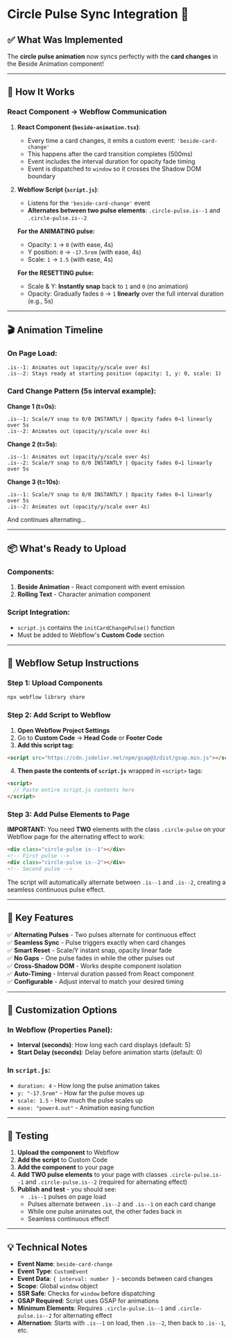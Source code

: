 # Circle Pulse Sync Integration 🎯

## ✅ What Was Implemented

The **circle pulse animation** now syncs perfectly with the **card changes** in the Beside Animation component!

---

## 🔧 How It Works

### **React Component → Webflow Communication**

1. **React Component (`beside-animation.tsx`)**:

   - Every time a card changes, it emits a custom event: `'beside-card-change'`
   - This happens after the card transition completes (500ms)
   - Event includes the interval duration for opacity fade timing
   - Event is dispatched to `window` so it crosses the Shadow DOM boundary

2. **Webflow Script (`script.js`)**:

   - Listens for the `'beside-card-change'` event
   - **Alternates between two pulse elements**: `.circle-pulse.is--1` and `.circle-pulse.is--2`

   **For the ANIMATING pulse:**

   - Opacity: `1` → `0` (with ease, 4s)
   - Y position: `0` → `-17.5rem` (with ease, 4s)
   - Scale: `1` → `1.5` (with ease, 4s)

   **For the RESETTING pulse:**

   - Scale & Y: **Instantly snap** back to `1` and `0` (no animation)
   - Opacity: Gradually fades `0` → `1` **linearly** over the full interval duration (e.g., 5s)

---

## 🎬 Animation Timeline

### **On Page Load:**

```
.is--1: Animates out (opacity/y/scale over 4s)
.is--2: Stays ready at starting position (opacity: 1, y: 0, scale: 1)
```

### **Card Change Pattern (5s interval example):**

**Change 1 (t=0s):**

```
.is--1: Scale/Y snap to 0/0 INSTANTLY | Opacity fades 0→1 linearly over 5s
.is--2: Animates out (opacity/y/scale over 4s)
```

**Change 2 (t=5s):**

```
.is--1: Animates out (opacity/y/scale over 4s)
.is--2: Scale/Y snap to 0/0 INSTANTLY | Opacity fades 0→1 linearly over 5s
```

**Change 3 (t=10s):**

```
.is--1: Scale/Y snap to 0/0 INSTANTLY | Opacity fades 0→1 linearly over 5s
.is--2: Animates out (opacity/y/scale over 4s)
```

And continues alternating...

---

## 📦 What's Ready to Upload

### **Components:**

1. **Beside Animation** - React component with event emission
2. **Rolling Text** - Character animation component

### **Script Integration:**

- `script.js` contains the `initCardChangePulse()` function
- Must be added to Webflow's **Custom Code** section

---

## 🚀 Webflow Setup Instructions

### **Step 1: Upload Components**

```bash
npx webflow library share
```

### **Step 2: Add Script to Webflow**

1. **Open Webflow Project Settings**
2. Go to **Custom Code** → **Head Code** or **Footer Code**
3. **Add this script tag:**

```html
<script src="https://cdn.jsdelivr.net/npm/gsap@3/dist/gsap.min.js"></script>
```

4. **Then paste the contents of `script.js`** wrapped in `<script>` tags:

```html
<script>
  // Paste entire script.js contents here
</script>
```

### **Step 3: Add Pulse Elements to Page**

**IMPORTANT:** You need **TWO** elements with the class `.circle-pulse` on your Webflow page for the alternating effect to work:

```html
<div class="circle-pulse is--1"></div>
<!-- First pulse -->
<div class="circle-pulse is--2"></div>
<!-- Second pulse -->
```

The script will automatically alternate between `.is--1` and `.is--2`, creating a seamless continuous pulse effect.

---

## 🎯 Key Features

✅ **Alternating Pulses** - Two pulses alternate for continuous effect  
✅ **Seamless Sync** - Pulse triggers exactly when card changes  
✅ **Smart Reset** - Scale/Y instant snap, opacity linear fade  
✅ **No Gaps** - One pulse fades in while the other pulses out  
✅ **Cross-Shadow DOM** - Works despite component isolation  
✅ **Auto-Timing** - Interval duration passed from React component  
✅ **Configurable** - Adjust interval to match your desired timing

---

## 🔄 Customization Options

### **In Webflow (Properties Panel):**

- **Interval (seconds)**: How long each card displays (default: 5)
- **Start Delay (seconds)**: Delay before animation starts (default: 0)

### **In `script.js`:**

- `duration: 4` - How long the pulse animation takes
- `y: "-17.5rem"` - How far the pulse moves up
- `scale: 1.5` - How much the pulse scales up
- `ease: "power4.out"` - Animation easing function

---

## 🧪 Testing

1. **Upload the component** to Webflow
2. **Add the script** to Custom Code
3. **Add the component** to your page
4. **Add TWO pulse elements** to your page with classes `.circle-pulse.is--1` and `.circle-pulse.is--2` (required for alternating effect)
5. **Publish and test** - you should see:
   - `.is--1` pulses on page load
   - Pulses alternate between `.is--2` and `.is--1` on each card change
   - While one pulse animates out, the other fades back in
   - Seamless continuous effect!

---

## 💡 Technical Notes

- **Event Name**: `beside-card-change`
- **Event Type**: `CustomEvent`
- **Event Data**: `{ interval: number }` - seconds between card changes
- **Scope**: Global `window` object
- **SSR Safe**: Checks for `window` before dispatching
- **GSAP Required**: Script uses GSAP for animations
- **Minimum Elements**: Requires `.circle-pulse.is--1` and `.circle-pulse.is--2` for alternating effect
- **Alternation**: Starts with `.is--1` on load, then `.is--2`, then back to `.is--1`, etc.
